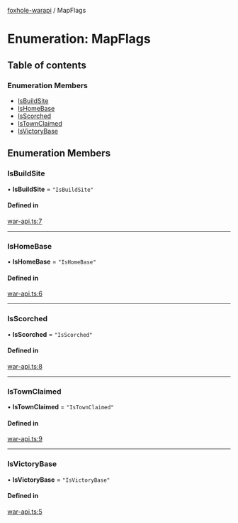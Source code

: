 [foxhole-warapi](../README.md) / MapFlags

# Enumeration: MapFlags

## Table of contents

### Enumeration Members

- [IsBuildSite](MapFlags.md#isbuildsite)
- [IsHomeBase](MapFlags.md#ishomebase)
- [IsScorched](MapFlags.md#isscorched)
- [IsTownClaimed](MapFlags.md#istownclaimed)
- [IsVictoryBase](MapFlags.md#isvictorybase)

## Enumeration Members

### IsBuildSite

• **IsBuildSite** = ``"IsBuildSite"``

#### Defined in

[war-api.ts:7](https://github.com/art0rz/foxhole-warapi/blob/d057239/src/war-api.ts#L7)

___

### IsHomeBase

• **IsHomeBase** = ``"IsHomeBase"``

#### Defined in

[war-api.ts:6](https://github.com/art0rz/foxhole-warapi/blob/d057239/src/war-api.ts#L6)

___

### IsScorched

• **IsScorched** = ``"IsScorched"``

#### Defined in

[war-api.ts:8](https://github.com/art0rz/foxhole-warapi/blob/d057239/src/war-api.ts#L8)

___

### IsTownClaimed

• **IsTownClaimed** = ``"IsTownClaimed"``

#### Defined in

[war-api.ts:9](https://github.com/art0rz/foxhole-warapi/blob/d057239/src/war-api.ts#L9)

___

### IsVictoryBase

• **IsVictoryBase** = ``"IsVictoryBase"``

#### Defined in

[war-api.ts:5](https://github.com/art0rz/foxhole-warapi/blob/d057239/src/war-api.ts#L5)
